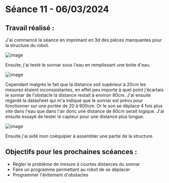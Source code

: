 # **Séance 11 - 06/03/2024**
## Travail réalisé :
J'ai commencé la séance en imprimant en 3d des pièces manquantes pour la structure du robot. 

![image](https://github.com/TibaudoRomain/ProjetAR/assets/146826729/de5706f9-9f47-4554-a730-ab686123be84)

Ensuite, j'ai testé le sonnar sous l'eau en remplissant une boite d'eau.

![image](https://github.com/TibaudoRomain/ProjetAR/assets/146826729/bbc2f4ea-23b9-41a6-a3ae-a38b474d7573)

Cependant malgrés le fait que la distance soit supèrieur à 20cm les mesures étaient inconssistantes, en effet peu importe à quel point j'écartais le sonnar de l'obstacle la distance restait à environ 80cm. J'ai ensuite regardé la datasheet qui m'a indiqué que le sonnar est prévu pour fonctionner sur une portée de 20 à 600cm. Or le son se déplace 4 fois plus vite dans l'eau que dans l'air donc une distance de 80cm serait logique.
J'ai ensuite essayé de tester le capteur pour une distance plus longue. 

![image](https://github.com/TibaudoRomain/ProjetAR/assets/146826729/14af167a-bfdb-43d0-a666-dfacb8b839b0)

Ensuite j'ai aidé mon coéquipier à assembler une partie de la structure.

## Objectifs pour les prochaines scéances :
- Régler le problème de mesure à courtes distances du sonnar
- Faire un programme permettant au robot de se déplacer
- Programmer l'évitement d'obstacles
